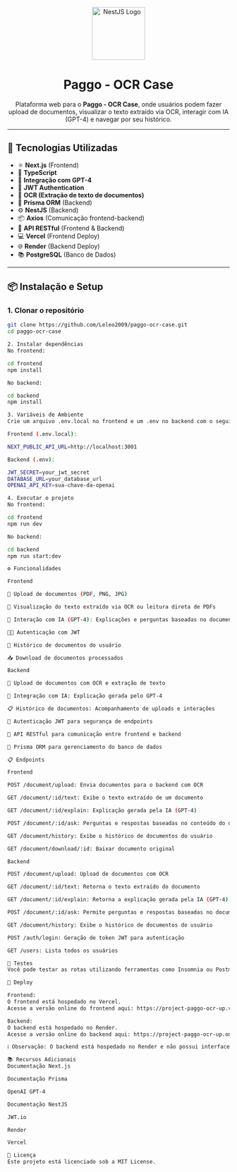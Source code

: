 <p align="center">
  <a href="https://nestjs.com/" target="_blank">
    <img src="https://nestjs.com/img/logo-small.svg" width="120" alt="NestJS Logo" />
  </a>
</p>

<h1 align="center">Paggo - OCR Case</h1>

<p align="center">
  Plataforma web para o <strong>Paggo - OCR Case</strong>, onde usuários podem fazer upload de documentos, visualizar o texto extraído via OCR, interagir com IA (GPT-4) e navegar por seu histórico.
</p>

---

## 🚀 Tecnologias Utilizadas

- ⚛️ **Next.js** (Frontend)
- 🎨 **TypeScript**
- 🧠 **Integração com GPT-4**
- 🔐 **JWT Authentication**
- 📄 **OCR (Extração de texto de documentos)**
- 🧬 **Prisma ORM** (Backend)
- ⚙️ **NestJS** (Backend)
- 📦 **Axios** (Comunicação frontend-backend)
- 📅 **API RESTful** (Frontend & Backend)
- 💻 **Vercel** (Frontend Deploy)
- 🌐 **Render** (Backend Deploy)
- 📚 **PostgreSQL** (Banco de Dados)

---

## 📦 Instalação e Setup

### 1. Clonar o repositório

```bash
git clone https://github.com/Leleo2009/paggo-ocr-case.git
cd paggo-ocr-case

2. Instalar dependências
No frontend:

cd frontend
npm install

No backend:

cd backend
npm install

3. Variáveis de Ambiente
Crie um arquivo .env.local no frontend e um .env no backend com o seguinte conteúdo:

Frontend (.env.local):

NEXT_PUBLIC_API_URL=http://localhost:3001

Backend (.env):

JWT_SECRET=your_jwt_secret
DATABASE_URL=your_database_url
OPENAI_API_KEY=sua-chave-da-openai

4. Executar o projeto
No frontend:

cd frontend
npm run dev

No backend:

cd backend
npm run start:dev

⚙️ Funcionalidades

Frontend

📁 Upload de documentos (PDF, PNG, JPG)

🧾 Visualização do texto extraído via OCR ou leitura direta de PDFs

🧠 Interação com IA (GPT-4): Explicações e perguntas baseadas no documento

🧑‍💼 Autenticação com JWT

📜 Histórico de documentos do usuário

📥 Download de documentos processados

Backend

📄 Upload de documentos com OCR e extração de texto

🧠 Integração com IA: Explicação gerada pelo GPT-4

📋 Histórico de documentos: Acompanhamento de uploads e interações

🔐 Autenticação JWT para segurança de endpoints

🔄 API RESTful para comunicação entre frontend e backend

🧬 Prisma ORM para gerenciamento do banco de dados

📋 Endpoints

Frontend

POST /document/upload: Envia documentos para o backend com OCR

GET /document/:id/text: Exibe o texto extraído de um documento

GET /document/:id/explain: Explicação gerada pela IA (GPT-4)

POST /document/:id/ask: Perguntas e respostas baseadas no conteúdo do documento

GET /document/history: Exibe o histórico de documentos do usuário

GET /document/download/:id: Baixar documento original

Backend

POST /document/upload: Upload de documentos com OCR

GET /document/:id/text: Retorna o texto extraído do documento

GET /document/:id/explain: Retorna a explicação gerada pela IA (GPT-4)

POST /document/:id/ask: Permite perguntas e respostas baseadas no documento

GET /document/history: Exibe o histórico de documentos do usuário

POST /auth/login: Geração de token JWT para autenticação

GET /users: Lista todos os usuários

🧪 Testes
Você pode testar as rotas utilizando ferramentas como Insomnia ou Postman.

🚀 Deploy

Frontend:
O frontend está hospedado no Vercel.
Acesse a versão online do frontend aqui: https://project-paggo-ocr-up.vercel.app

Backend:
O backend está hospedado no Render.
Acesse a versão online do backend aqui: https://project-paggo-ocr-up.onrender.com

ℹ️ Observação: O backend está hospedado no Render e não possui interface visual. Para utilizá-lo, acesse via frontend ou por ferramentas como Insomnia/Postman utilizando as rotas documentadas abaixo.

📚 Recursos Adicionais
Documentação Next.js

Documentação Prisma

OpenAI GPT-4

Documentação NestJS

JWT.io

Render

Vercel

📄 Licença
Este projeto está licenciado sob a MIT License.